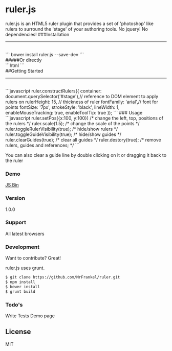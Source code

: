 ruler.js
======

ruler.js is an HTML5 ruler plugin that provides a set of 'photoshop' like rulers to surround the 'stage' of your authoring tools.
No jquery!
No dependencies!
###Installation
<hr>
<br/>
```
bower install ruler.js --save-dev
```
<br/>
#####Or directly
<br/>
```html
<script src="css/ruler.css"></script>
<script src="js/ruler.js"></script>
```
<br/>
##Getting Started
<hr>
<br/>
```javascript
 ruler.constructRulers({
        container: document.querySelector('#stage'),// reference to DOM element to apply rulers on
        rulerHeight: 15, // thickness of ruler
        fontFamily: 'arial',// font for points
        fontSize: '7px', 
        strokeStyle: 'black',
        lineWidth: 1,
        enableMouseTracking: true,
        enableToolTip: true
    });
```
### Usage 
```javascript
ruler.setPos({x:100, y:100})
/*
change the left, top, positions of the rulers
*/
ruler.scale(1.5);
/*
change the scale of the points
*/
ruler.toggleRulerVisibility(true);
/*
hide/show rulers
*/
ruler.toggleGuideVisibility(true);
/*
hide/show guides
*/
ruler.clearGuides(true);
/*
clear all guides
*/
ruler.destory(true);
/*
remove rulers, guides and references;
*/
```


You can also clear a guide line by double clicking on it or dragging it back to the ruler
### Demo
<a class="jsbin-embed" href="http://jsbin.com/qonababuyu/1/edit?output">JS Bin</a><script src="http://static.jsbin.com/js/embed.js"></script>

### Version
1.0.0

### Support

All latest browsers


### Development

Want to contribute? Great!

ruler.js uses grunt.
```sh
$ git clone https://github.com/MrFrankel/ruler.git
$ npm install
$ bower install
$ grunt build
```

### Todo's

Write Tests
Demo page

License
----

MIT


